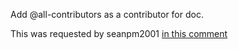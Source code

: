 Add @all-contributors as a contributor for doc.

This was requested by seanpm2001 [in this comment](https://github.com/seanpm2001/SeansLifeArchive_Images_TinyTower/issues/17#issuecomment-1002823705)
